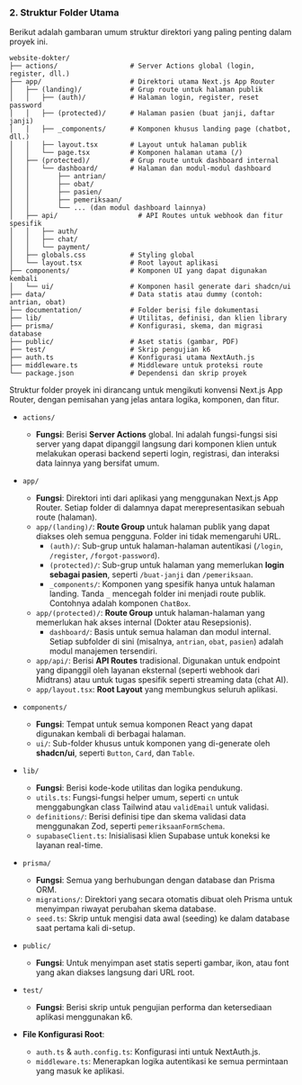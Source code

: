 ### 2. Struktur Folder Utama

Berikut adalah gambaran umum struktur direktori yang paling penting dalam proyek ini.

```
website-dokter/
├── actions/                  # Server Actions global (login, register, dll.)
├── app/                      # Direktori utama Next.js App Router
│   ├── (landing)/            # Grup route untuk halaman publik
│   │   ├── (auth)/           # Halaman login, register, reset password
│   │   ├── (protected)/      # Halaman pasien (buat janji, daftar janji)
│   │   ├── _components/      # Komponen khusus landing page (chatbot, dll.)
│   │   ├── layout.tsx        # Layout untuk halaman publik
│   │   └── page.tsx          # Komponen halaman utama (/)
│   ├── (protected)/          # Grup route untuk dashboard internal
│   │   └── dashboard/        # Halaman dan modul-modul dashboard
│   │       ├── antrian/
│   │       ├── obat/
│   │       ├── pasien/
│   │       ├── pemeriksaan/
│   │       └── ... (dan modul dashboard lainnya)
│   ├── api/                    # API Routes untuk webhook dan fitur spesifik
│   │   ├── auth/
│   │   ├── chat/
│   │   └── payment/
│   ├── globals.css           # Styling global
│   └── layout.tsx            # Root layout aplikasi
├── components/               # Komponen UI yang dapat digunakan kembali
│   └── ui/                   # Komponen hasil generate dari shadcn/ui
├── data/                     # Data statis atau dummy (contoh: antrian, obat)
├── documentation/            # Folder berisi file dokumentasi
├── lib/                      # Utilitas, definisi, dan klien library
├── prisma/                   # Konfigurasi, skema, dan migrasi database
├── public/                   # Aset statis (gambar, PDF)
├── test/                     # Skrip pengujian k6
├── auth.ts                   # Konfigurasi utama NextAuth.js
├── middleware.ts             # Middleware untuk proteksi route
└── package.json              # Dependensi dan skrip proyek
```

Struktur folder proyek ini dirancang untuk mengikuti konvensi Next.js App Router, dengan pemisahan yang jelas antara logika, komponen, dan fitur.

- `actions/`
  - **Fungsi**: Berisi **Server Actions** global. Ini adalah fungsi-fungsi sisi server yang dapat dipanggil langsung dari komponen klien untuk melakukan operasi backend seperti login, registrasi, dan interaksi data lainnya yang bersifat umum.
- `app/`

  - **Fungsi**: Direktori inti dari aplikasi yang menggunakan Next.js App Router. Setiap folder di dalamnya dapat merepresentasikan sebuah route (halaman).
  - `app/(landing)/`: **Route Group** untuk halaman publik yang dapat diakses oleh semua pengguna. Folder ini tidak memengaruhi URL.
    - `(auth)/`: Sub-grup untuk halaman-halaman autentikasi (`/login`, `/register`, `/forgot-password`).
    - `(protected)/`: Sub-grup untuk halaman yang memerlukan **login sebagai pasien**, seperti `/buat-janji` dan `/pemeriksaan`.
    - `_components/`: Komponen yang spesifik hanya untuk halaman landing. Tanda `_` mencegah folder ini menjadi route publik. Contohnya adalah komponen `ChatBox`.
  - `app/(protected)/`: **Route Group** untuk halaman-halaman yang memerlukan hak akses internal (Dokter atau Resepsionis).
    - `dashboard/`: Basis untuk semua halaman dan modul internal. Setiap subfolder di sini (misalnya, `antrian`, `obat`, `pasien`) adalah modul manajemen tersendiri.
  - `app/api/`: Berisi **API Routes** tradisional. Digunakan untuk endpoint yang dipanggil oleh layanan eksternal (seperti webhook dari Midtrans) atau untuk tugas spesifik seperti streaming data (chat AI).
  - `app/layout.tsx`: **Root Layout** yang membungkus seluruh aplikasi.

- `components/`

  - **Fungsi**: Tempat untuk semua komponen React yang dapat digunakan kembali di berbagai halaman.
  - `ui/`: Sub-folder khusus untuk komponen yang di-generate oleh **shadcn/ui**, seperti `Button`, `Card`, dan `Table`.

- `lib/`

  - **Fungsi**: Berisi kode-kode utilitas dan logika pendukung.
  - `utils.ts`: Fungsi-fungsi helper umum, seperti `cn` untuk menggabungkan class Tailwind atau `validEmail` untuk validasi.
  - `definitions/`: Berisi definisi tipe dan skema validasi data menggunakan Zod, seperti `pemeriksaanFormSchema`.
  - `supabaseClient.ts`: Inisialisasi klien Supabase untuk koneksi ke layanan real-time.

- `prisma/`

  - **Fungsi**: Semua yang berhubungan dengan database dan Prisma ORM.
  - `migrations/`: Direktori yang secara otomatis dibuat oleh Prisma untuk menyimpan riwayat perubahan skema database.
  - `seed.ts`: Skrip untuk mengisi data awal (seeding) ke dalam database saat pertama kali di-setup.

- `public/`

  - **Fungsi**: Untuk menyimpan aset statis seperti gambar, ikon, atau font yang akan diakses langsung dari URL root.

- `test/`

  - **Fungsi**: Berisi skrip untuk pengujian performa dan ketersediaan aplikasi menggunakan k6.

- **File Konfigurasi Root**:
  - `auth.ts` & `auth.config.ts`: Konfigurasi inti untuk NextAuth.js.
  - `middleware.ts`: Menerapkan logika autentikasi ke semua permintaan yang masuk ke aplikasi.
